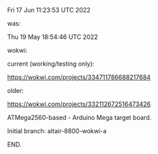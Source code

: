 Fri 17 Jun 11:23:53 UTC 2022

was:

Thu 19 May 18:54:46 UTC 2022

wokwi:

current (working/testing only):

  https://wokwi.com/projects/334711786688217684

older:

  https://wokwi.com/projects/332112672516473426

ATMega2560-based - Arduino Mega target board.

Initial branch: altair-8800-wokwi-a

END.
